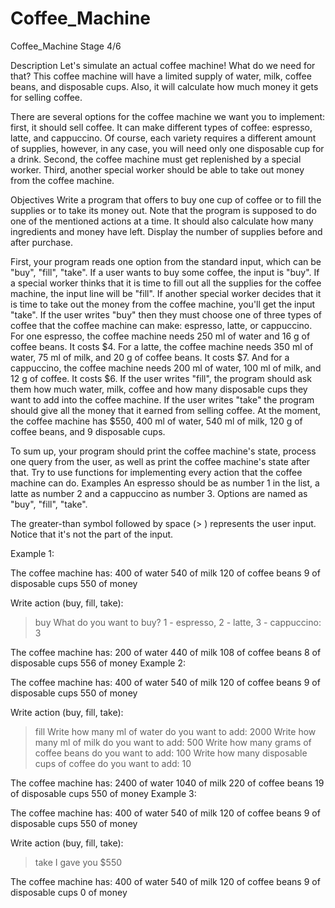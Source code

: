 # Coffee_Machine
Coffee_Machine Stage 4/6

Description
Let's simulate an actual coffee machine! What do we need for that? This coffee machine will have a limited supply of water, milk, coffee beans, and disposable cups. Also, it will calculate how much money it gets for selling coffee.

There are several options for the coffee machine we want you to implement: first, it should sell coffee. It can make different types of coffee: espresso, latte, and cappuccino. Of course, each variety requires a different amount of supplies, however, in any case, you will need only one disposable cup for a drink. Second, the coffee machine must get replenished by a special worker. Third, another special worker should be able to take out money from the coffee machine.

Objectives
Write a program that offers to buy one cup of coffee or to fill the supplies or to take its money out. Note that the program is supposed to do one of the mentioned actions at a time. It should also calculate how many ingredients and money have left. Display the number of supplies before and after purchase.

First, your program reads one option from the standard input, which can be "buy", "fill", "take". If a user wants to buy some coffee, the input is "buy". If a special worker thinks that it is time to fill out all the supplies for the coffee machine, the input line will be "fill". If another special worker decides that it is time to take out the money from the coffee machine, you'll get the input "take".
If the user writes "buy" then they must choose one of three types of coffee that the coffee machine can make: espresso, latte, or cappuccino.
For one espresso, the coffee machine needs 250 ml of water and 16 g of coffee beans. It costs $4.
For a latte, the coffee machine needs 350 ml of water, 75 ml of milk, and 20 g of coffee beans. It costs $7.
And for a cappuccino, the coffee machine needs 200 ml of water, 100 ml of milk, and 12 g of coffee. It costs $6.
If the user writes "fill", the program should ask them how much water, milk, coffee and how many disposable cups they want to add into the coffee machine.
If the user writes "take" the program should give all the money that it earned from selling coffee.
At the moment, the coffee machine has $550, 400 ml of water, 540 ml of milk, 120 g of coffee beans, and 9 disposable cups.

To sum up, your program should print the coffee machine's state, process one query from the user, as well as print the coffee machine's state after that. Try to use functions for implementing every action that the coffee machine can do.
Examples
An espresso should be as number 1 in the list, a latte as number 2 and a cappuccino as number 3.
Options are named as "buy", "fill", "take".

The greater-than symbol followed by space (> ) represents the user input. Notice that it's not the part of the input.

Example 1:

The coffee machine has:
400 of water
540 of milk
120 of coffee beans
9 of disposable cups
550 of money

Write action (buy, fill, take):
> buy
What do you want to buy? 1 - espresso, 2 - latte, 3 - cappuccino:
> 3

The coffee machine has:
200 of water
440 of milk
108 of coffee beans
8 of disposable cups
556 of money
Example 2:

The coffee machine has:
400 of water
540 of milk
120 of coffee beans
9 of disposable cups
550 of money

Write action (buy, fill, take):
> fill
Write how many ml of water do you want to add:
> 2000
Write how many ml of milk do you want to add:
> 500
Write how many grams of coffee beans do you want to add:
> 100
Write how many disposable cups of coffee do you want to add:
> 10

The coffee machine has:
2400 of water
1040 of milk
220 of coffee beans
19 of disposable cups
550 of money
Example 3:

The coffee machine has:
400 of water
540 of milk
120 of coffee beans
9 of disposable cups
550 of money

Write action (buy, fill, take):
> take
I gave you $550

The coffee machine has:
400 of water
540 of milk
120 of coffee beans
9 of disposable cups
0 of money
